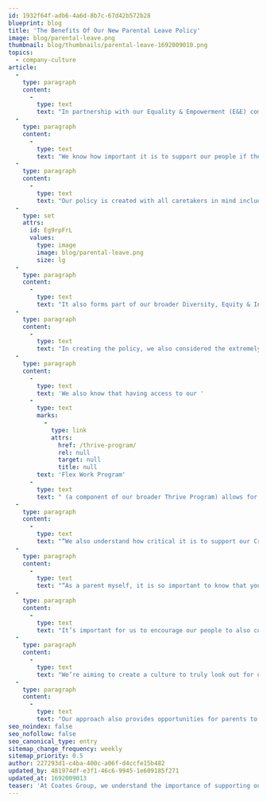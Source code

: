 ```yaml
---
id: 1932f64f-adb6-4a6d-8b7c-67d42b572b28
blueprint: blog
title: 'The Benefits Of Our New Parental Leave Policy'
image: blog/parental-leave.png
thumbnail: blog/thumbnails/parental-leave-1692009010.png
topics:
  - company-culture
article:
  -
    type: paragraph
    content:
      -
        type: text
        text: "In partnership with our Equality & Empowerment (E&E) committee and People & Culture team, we are proud to announce Coates Group’s Global Parental Leave Policy.\_\_"
  -
    type: paragraph
    content:
      -
        type: text
        text: "We know how important it is to support our people if they choose to become parents, so our policy is designed to provide financial support as well as ensure our people continue to feel connected whilst on leave and supported when they return to work. \_"
  -
    type: paragraph
    content:
      -
        type: text
        text: "Our policy is created with all caretakers in mind including primary and secondary carers, same-sex couples, single parents as well as those looking to pursue adoption or surrogacy. \_"
  -
    type: set
    attrs:
      id: Eg9rpFrL
      values:
        type: image
        image: blog/parental-leave.png
        size: lg
  -
    type: paragraph
    content:
      -
        type: text
        text: "It also forms part of our broader Diversity, Equity & Inclusion (DE&I) strategy, and applies to our Crew from all over the world, regardless of office location or the country they reside in. \_"
  -
    type: paragraph
    content:
      -
        type: text
        text: "In creating the policy, we also considered the extremely challenging emotional and physical situations that some expectant mothers may endure. As a result, the policy offers additional paid leave for unfortunate circumstances such as miscarriages and stillbirths, to allow time for parents to grieve and heal.\_\_\_"
  -
    type: paragraph
    content:
      -
        type: text
        text: 'We also know that having access to our '
      -
        type: text
        marks:
          -
            type: link
            attrs:
              href: /thrive-program/
              rel: null
              target: null
              title: null
        text: 'Flex Work Program'
      -
        type: text
        text: " (a component of our broader Thrive Program) allows for better management of personal and family commitments such as attending antenatal care or assisted conception appointments. It was important that the policy and program could enable our Crew to more easily and flexibly manage their work-life balance when preparing to become a parent.\_\_"
  -
    type: paragraph
    content:
      -
        type: text
        text: "“We also understand how critical it is to support our Crew when new parents or caretakers return to work,” says Leo Coates, CEO of Coates Group.\_ \_"
  -
    type: paragraph
    content:
      -
        type: text
        text: "“As a parent myself, it is so important to know that you can have that time out when you’re expecting a child and that your company can support you to do that,” said Lisa Taylor, Chief People Officer at Coates Group.\_ \_"
  -
    type: paragraph
    content:
      -
        type: text
        text: "It’s important for us to encourage our people to also consider what’s right for them when returning to work such as whether they prefer to continue as full-time employees or instead utilise our Flex Work Program with part-time or job share work.\_"
  -
    type: paragraph
    content:
      -
        type: text
        text: "We’re aiming to create a culture to truly look out for one another, and this period of supporting the members of our Crew plays such a critical role in their transition back into the workplace. \_"
  -
    type: paragraph
    content:
      -
        type: text
        text: "Our approach also provides opportunities for parents to remain connected (if they wish to) during parental leave as well as having a network of other parents to connect with upon their return to work. At Coates, we pride ourselves on being a Crew who cares for and supports each other, and our global parental leave policy is just another example of that.\_"
seo_noindex: false
seo_nofollow: false
seo_canonical_type: entry
sitemap_change_frequency: weekly
sitemap_priority: 0.5
author: 227293d1-c4ba-400c-a06f-d4ccfe15b482
updated_by: 481974df-e3f1-46c6-9945-1e609185f271
updated_at: 1692009013
teaser: 'At Coates Group, we understand the importance of supporting our Crew if they begin a new chapter in their lives - parenthood.'
---
```

